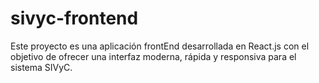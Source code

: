 # sivyc-frontend
Este proyecto es una aplicación frontEnd desarrollada en React.js con el objetivo de ofrecer una interfaz moderna, rápida y responsiva para el sistema SIVyC.
